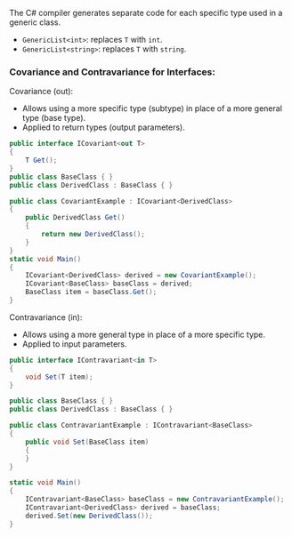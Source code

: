 The C# compiler generates separate code for each specific type used in a generic class.

- `GenericList<int>`: replaces `T` with `int`.
- `GenericList<string>`: replaces `T` with `string`.

### Covariance and Contravariance for Interfaces:
Covariance (out):
- Allows using a more specific type (subtype) in place of a more general type (base type).
- Applied to return types (output parameters).
```csharp
public interface ICovariant<out T>
{
	T Get();
}
public class BaseClass { }
public class DerivedClass : BaseClass { }

public class CovariantExample : ICovariant<DerivedClass>
{
	public DerivedClass Get()
	{
		return new DerivedClass();
	}
}
static void Main()
{
	ICovariant<DerivedClass> derived = new CovariantExample();
	ICovariant<BaseClass> baseClass = derived;
	BaseClass item = baseClass.Get();
}
```

Contravariance (in):
- Allows using a more general type in place of a more specific type.
- Applied to input parameters.
```csharp 
public interface IContravariant<in T>
{
	void Set(T item);
}

public class BaseClass { }
public class DerivedClass : BaseClass { }

public class ContravariantExample : IContravariant<BaseClass>
{
	public void Set(BaseClass item)
	{
	}
}

static void Main()
{
	IContravariant<BaseClass> baseClass = new ContravariantExample();
	IContravariant<DerivedClass> derived = baseClass;
	derived.Set(new DerivedClass());
}
```